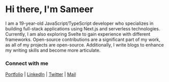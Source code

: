 # Hi there, I'm Sameer

I am a 19-year-old JavaScript/TypeScript developer who specializes in building full-stack applications using Next.js and serverless technologies. Currently, I am also exploring Svelte to gain experience with different frameworks. Open-source contributions are a significant part of my work, as all of my projects are open-source. Additionally, I write blogs to enhance my writing skills and become more articulate.

### Connect with me

[Portfolio](https://sameerjadav.me) | [LinkedIn](https://www.linkedin.com/in/sameer-jadav) | [Twitter](https://www.twitter.com/SameerJadav_) | [Mail](mailto:sameerjadav001@gmail.com)
